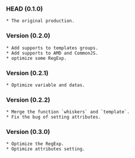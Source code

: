 ### HEAD (0.1.0)

	* The original production.

### Version (0.2.0)

	* Add supports to templates groups.
	* Add supports to AMD and CommonJS.
	* optimize some RegExp.

### Version (0.2.1)

	* Optimize variable and datas.

### Version (0.2.2)

	* Merge the function `whiskers` and `template`.
	* Fix the bug of setting attributes.

### Version (0.3.0)

	* Optimize the RegExp.
	* Optimize attributes setting.
